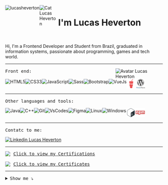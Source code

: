<div style="display: flex">  
   <img align="right" src="https://komarev.com/ghpvc/?username=lucasheverton&color=blueviolet" alt="lucasheverton" title="Profile Views Lucas Heverton ;)" />
   <img align="left" src="https://user-images.githubusercontent.com/5713670/87202985-820dcb80-c2b6-11ea-9f56-7ec461c497c3.gif" alt="Cat Lucas Heverton" title="Cat Lucas Heverton" width="60px">
   <h1>I'm Lucas Heverton</h1>
</div>

<br>

<p>Hi, I'm a Frontend Developer and Student from Brazil, graduated in information systems, passionate about programming, games and tech world.</p>

<hr> <img align="right" width="30%" src="https://octocat-generator-assets.githubusercontent.com/my-octocat-1628513227122.png" alt="Avatar Lucas Heverton"     title="Avatar Lucas Heverton">

<kbd>Front end:</kbd><br>

<div style="display: inline-flex;">
   <a href="https://github.com/lucasheverton" style="text-decoration: none;">
    <img height="30" title="HTML5" alt="HTML5" src="./img/html5.svg">
  </a>

  <a href="https://github.com/lucasheverton" style="text-decoration: none;">
    <img height="30" title="CSS3" alt="CS33" src="./img/css3.svg">
  </a>

  <a href="https://github.com/lucasheverton" style="text-decoration: none;">
    <img height="30" title="JavaScript" alt="JavaScript" src="./img/javascript.svg">
  </a>
   
  <a href="https://github.com/lucasheverton" style="text-decoration: none;">
    <img height="30" title="Sass" alt="Sass" src="./img/sass.svg">
  </a>

  <a href="https://github.com/lucasheverton" style="text-decoration: none;">
    <img height="30" title="Bootstrap" alt="Bootstrap" src="./img/bootstrap.svg">
  </a>

  <a href="https://github.com/lucasheverton" style="text-decoration: none;">
    <img height="30" title="VueJs" alt="VueJs" src="./img/vue.svg">
  </a>
   
  <a href="https://github.com/lucasheverton" style="text-decoration: none;">
    <img height="30" title="Gulp" alt="Gulp" src="./img/gulp.svg">
  </a>
   
  <a href="https://github.com/lucasheverton" style="text-decoration: none;">
    <img height="30" title="WordPress" alt="WordPress" src="./img/wordpress.svg">
  </a>
</div>

<hr>

<kbd>Other languages and tools:</kbd><br>

<div style="display: inline-flex;">
  <a href="https://github.com/lucasheverton" style="text-decoration: none;">
    <img height="30" title="Java" alt="Java" src="./img/java.svg">
  </a>
  
  <a href="https://github.com/lucasheverton" style="text-decoration: none;">
    <img height="30" title="C++" alt="C++" src="./img/cplusplus.svg">
  </a>
     
  <a href="https://github.com/lucasheverton" style="text-decoration: none;">
    <img height="30" title="Git" alt="Git" src="./img/git.svg">
  </a>
   
  <a href="https://github.com/lucasheverton" style="text-decoration: none;">
    <img height="30" title="VsCode" alt="VsCodes" src="./img/vscode.svg">
  </a>
  
  <a href="https://github.com/lucasheverton" style="text-decoration: none;">
    <img height="30" title="Figma" alt="Figma" src="./img/figma.svg">
  </a>
   
  <a href="https://github.com/lucasheverton" style="text-decoration: none;">
    <img height="30" title="Linux" alt="Linux" src="./img/linux.svg">
  </a>
   
   <a href="https://github.com/lucasheverton" style="text-decoration: none;">
    <img height="30" title="Windows" alt="Windows" src="./img/windows.svg">
   </a>
   
   <a href="https://github.com/lucasheverton" style="text-decoration: none;">
    <img height="30" title="Bash" alt="Bash" src="./img/bash.svg">
   </a>
   
   <a href="https://github.com/lucasheverton" style="text-decoration: none;">
    <img height="30" title="NPM" alt="NPM" src="./img/npm.svg">
   </a>
</div>

<hr>

<kbd>Contatc to me:</kbd><br>

<a href="https://www.linkedin.com/in/lucasheverton/">
  <img src="https://img.shields.io/badge/linkedin-%230077B5.svg?&style=for-the-badge&logo=linkedin&logoColor=white" 
  alt="Linkedin Lucas Heverton"/>
</a>

<hr>

<div>
   <div style="display: flex; align-items: center;">
      <img style="padding-right: 10px;" src="https://img.icons8.com/external-flaticons-lineal-color-flat-icons/25/000000/external-certification-running-flaticons-lineal-color-flat-icons-3.png"/>
      <kbd><a href="https://drive.google.com/drive/folders/16OlZcA9INksvPurKGX4ednbn8j95HypI?usp=sharing">Click to view my Certifications</a></kbd>
   </div><br>
   <div style="display: flex; align-items: center;">
      <img style="padding-right: 10px;" src="https://img.icons8.com/doodle/25/000000/certificate.png"/>
      <kbd><a href="https://drive.google.com/drive/folders/1cChLsA8CaE3x2_vW8MIkvGqns50tsD51?usp=sharing">Click to view my Certificates</a></kbd>
   </div>
</div>
<hr>

<details><summary><kbd>Show me ⤵</kbd></summary>
  
  >   []()
   
  > - [Alura](https://cursos.alura.com.br/user/lucasheverton) <br>
  > - [Duolingo](https://www.duolingo.com/profile/llucasheverton) <br>
  > - [FreeCodeCamp](https://www.freecodecamp.org/lucasheverton) <br>
  > - [CodePen](https://codepen.io/lucasheverton) <br>
  > - [Rocketseat](https://app.rocketseat.com.br/me/lucasheverton) <br>
</details>
